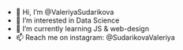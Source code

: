 - 👋 Hi, I’m @ValeriyaSudarikova
- 👀 I’m interested in Data Science
- 🌱 I’m currently learning JS & web-design
- 📫 Reach me on instagram: @SudarikovaValeriya

<!---
ValeriyaSudarikova/ValeriyaSudarikova is a ✨ special ✨ repository because its `README.md` (this file) appears on your GitHub profile.
You can click the Preview link to take a look at your changes.
--->
